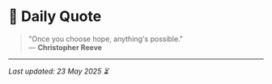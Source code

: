 # 📜 Daily Quote

> "Once you choose hope, anything's possible."  
> — **Christopher Reeve**

---

_Last updated: 23 May 2025 ⏳_
